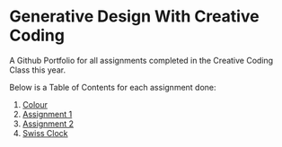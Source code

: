 # Generative Design With Creative Coding

A Github Portfolio for all assignments completed in the Creative Coding Class this year.

Below is a Table of Contents for each assignment done:

1. [Colour](P.1.colour/)
2. [Assignment 1](Assignment1/)
3. [Assignment 2](Assignment1/)
4. [Swiss Clock](SwissClock/)
